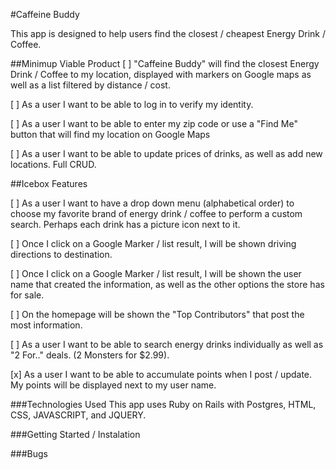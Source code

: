 #Caffeine Buddy

This app is designed to help users find the closest / cheapest Energy Drink / Coffee.

 ##Minimup Viable Product
[ ] "Caffeine Buddy" will find the closest Energy Drink / Coffee to my location, displayed with markers on Google maps as well as a list filtered by distance / cost.

[ ]  As a user I want to be able to log in to verify my identity.

[ ] As a user I want to be able to enter my zip code or use a "Find Me" button that will find my location on Google Maps

[ ] As a user I want to be able to update prices of drinks, as well as add new locations.  Full CRUD.


 ##Icebox Features

 [ ] As a user I want to have a drop down menu (alphabetical order) to choose my favorite brand of energy drink / coffee to perform a custom search. Perhaps each drink has a picture icon next to it.

 [ ] Once I click on a Google Marker / list result, I will be shown driving directions to destination.

 [ ] Once I click on a Google Marker / list result, I will be shown the user name that created the information, as well as the other options the store has for sale.

 [ ] On the homepage will be shown the "Top Contributors" that post the most information.

 [ ] As a user I want to be able to search energy drinks individually as well as "2 For.." deals.  (2 Monsters for $2.99).

 [x] As a user I want to be able to accumulate points when I post / update.  My points will be displayed next to my user name.


 ###Technologies Used
 This app uses Ruby on Rails with Postgres, HTML, CSS, JAVASCRIPT, and JQUERY.

 ###Getting Started / Instalation

 ###Bugs
